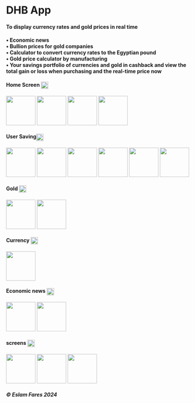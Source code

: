 # DHB App
<h4>To display currency rates and gold prices in real time<h4>
• Economic news <br />
• Bullion prices for gold companies <br />
• Calculator to convert currency rates to the Egyptian pound<br />
• Gold price calculator by manufacturing<br />
• Your savings portfolio of currencies and gold in cashback and view the total gain or loss when purchasing and the real-time price now<br />

<h4>Home Screen  <img align="center" height="20" src="https://w7.pngwing.com/pngs/848/762/png-transparent-computer-icons-home-house-home-angle-building-rectangle-thumbnail.png"></h4>

<p float="left">
  <img src="https://i.ibb.co/kXt61RS/1-portrait.png" width="80" />
  <img src="https://i.ibb.co/9VrtgHx/2-portrait.png" width="80" />
  <img src="" width="80" /> 
  <img src="" width="80" /> 

</p>


<h4>User Saving<img align="center" height="20" src="https://cdn-icons-png.freepik.com/512/3347/3347971.png"></h4>
<p float="left">
  <img src="https://i.ibb.co/LSHNBFx/9-portrait.png" width="80" /> 
    <img src="https://i.ibb.co/C1NXCCr/10-portrait.png" width="80" /> 
      <img src="https://i.ibb.co/M1mTPFf/11-portrait.png" width="80" /> 
        <img src="https://i.ibb.co/zHPWTFq/12-portrait.png" width="80" /> 
          <img src="https://i.ibb.co/xgTdm7j/14-portrait.png" width="80" /> 
            <img src="https://i.ibb.co/s3GZhDj/13-portrait.png" width="80" /> 

</p>

<h4>Gold <img align="center" height="20" src="https://cdn-icons-png.freepik.com/512/3309/3309977.png"></h4>

<p float="left">
   <img src="https://i.ibb.co/9YTRgLY/3-portrait.png" width="80" /> 
     <img src="https://i.ibb.co/4ZWJmWw/6-portrait.png" width="80" /> 


</p>

<h4>Currency <img align="center" height="20" src="https://cdn-icons-png.freepik.com/512/2228/2228814.png"></h4>
<p float="left">
    <img src="https://i.ibb.co/Ch27ggH/5-portrait.png" width="80" /> 

</p>

<h4>Economic news <img align="center" height="20" src="https://www.freeiconspng.com/thumbs/news-icon/news-icon-24.png"></h4>
<p float="left">
  <img src="https://i.ibb.co/hBnWqWL/7-portrait.png" width="80" /> 
      <img src="https://i.ibb.co/DCHDcGb/8-portrait.png" width="80" /> 

</p>


<h4>screens <img align="center" height="20" src="https://www.svgrepo.com/show/105656/phone-design-of-big-screen.svg"></h4>
<p float="left">
  <img src="https://i.ibb.co/QHWPR2t/0-portrait.png" width="80" />
    <img src="https://i.ibb.co/RDFGXBp/16-portrait.png" width="80" /> 
      <img src="https://i.ibb.co/dWwWy57/15-portrait.png" width="80" /> 


</p>


<h5> ©️ Eslam Fares 2024</h5>